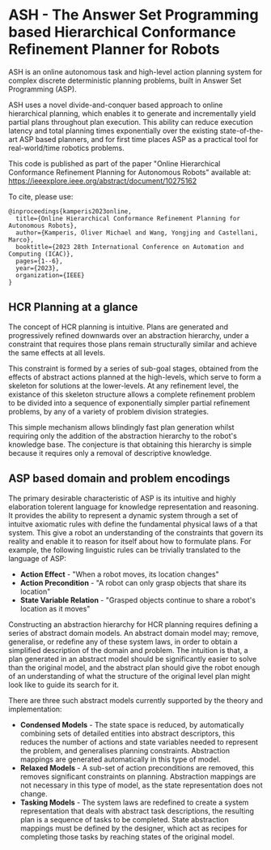 # ASH - The Answer Set Programming based Hierarchical Conformance Refinement Planner for Robots

ASH is an online autonomous task and high-level action planning system for complex discrete deterministic planning problems, built in Answer Set Programming (ASP).

ASH uses a novel divide-and-conquer based approach to online hierarchical planning, which enables it to generate and incrementally yield partial plans throughout plan execution.
This ability can reduce execution latency and total planning times exponentially over the existing state-of-the-art ASP based planners, and for first time places ASP as a practical tool for real-world/time robotics problems.

This code is published as part of the paper "Online Hierarchical Conformance Refinement Planning for Autonomous Robots" available at:
https://ieeexplore.ieee.org/abstract/document/10275162

To cite, please use:
```
@inproceedings{kamperis2023online,
  title={Online Hierarchical Conformance Refinement Planning for Autonomous Robots},
  author={Kamperis, Oliver Michael and Wang, Yongjing and Castellani, Marco},
  booktitle={2023 28th International Conference on Automation and Computing (ICAC)},
  pages={1--6},
  year={2023},
  organization={IEEE}
}
```

## HCR Planning at a glance

The concept of HCR planning is intuitive.
Plans are generated and progressively refined downwards over an abstraction hierarchy, under a constraint that requires those plans remain structurally similar and achieve the same effects at all levels.

This constraint is formed by a series of sub-goal stages, obtained from the effects of abstract actions planned at the high-levels, which serve to form a skeleton for solutions at the lower-levels.
At any refinement level, the existance of this skeleton structure allows a complete refinement problem to be divided into a sequence of exponentially simpler partial refinement problems, by any of a variety of problem division strategies.

This simple mechanism allows blindingly fast plan generation whilst requiring only the addition of the abstraction hierarchy to the robot's knowledge base.
The conjecture is that obtaining this hierarchy is simple because it requires only a removal of descriptive knowledge.

## ASP based domain and problem encodings

The primary desirable characteristic of ASP is its intuitive and highly elaboration tolerent language for knowledge representation and reasoning.
It provides the ability to represent a dynamic system through a set of intuitve axiomatic rules with define the fundamental physical laws of a that system.
This give a robot an understanding of the constraints that govern its reality and enable it to reason for itself about how to formulate plans.
For example, the following linguistic rules can be trivially translated to the language of ASP:
* __Action Effect__ - "When a robot moves, its location changes"
* __Action Precondition__ - "A robot can only grasp objects that share its location"
* __State Variable Relation__ - "Grasped objects continue to share a robot's location as it moves"

Constructing an abstraction hierarchy for HCR planning requires defining a series of abstract domain models.
An abstract domain model may; remove, generalise, or redefine any of these system laws, in order to obtain a simplified description of the domain and problem.
The intuition is that, a plan generated in an abstract model should be significantly easier to solve than the original model, and the abstract plan should give the robot enough of an understanding of what the structure of the original level plan might look like to guide its search for it.

There are three such abstract models currently supported by the theory and implementation:
* __Condensed Models__ - The state space is reduced, by automatically combining sets of detailed entities into abstract descriptors, this reduces the number of actions and state variables needed to represent the problem, and generalises planning constraints. Abstraction mappings are generated automatically in this type of model.
* __Relaxed Models__ - A sub-set of action preconditions are removed, this removes significant constraints on planning. Abstraction mappings are not necessary in this type of model, as the state representation does not change.
* __Tasking Models__ - The system laws are redefined to create a system representation that deals with abstract task descriptions, the resulting plan is a sequence of tasks to be completed. State abstraction mappings must be defined by the designer, which act as recipes for completing those tasks by reaching states of the original model.
